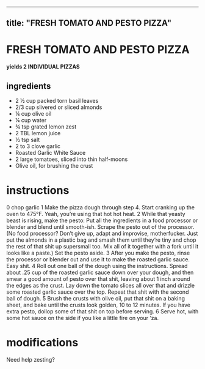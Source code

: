 	
---
title: "FRESH TOMATO AND PESTO PIZZA"
---

# FRESH TOMATO AND PESTO PIZZA
#### yields  2 INDIVIDUAL PIZZAS

## ingredients
* 2 ½ cup packed torn basil leaves
* 2/3 cup slivered or sliced almonds
* ¼ cup olive oil
* ¼ cup water
* ¾ tsp grated lemon zest
* 2 TBL lemon juice
* ½ tsp salt
* 2 to 3 clove garlic
* Roasted Garlic White Sauce
* 2 large tomatoes, sliced into thin half-moons
* Olive oil, for brushing the crust

# instructions
0 chop garlic
1 Make the pizza dough through step 4. Start cranking up the oven to 475°F. Yeah, you’re using that hot hot heat.
2 While that yeasty beast is rising, make the pesto: Put all the ingredients in a food processor or blender and blend until smooth-ish. Scrape the pesto out of the processor. (No food processor? Don’t give up, adapt and improvise, motherfucker. Just put the almonds in a plastic bag and smash them until they’re tiny and chop the rest of that shit up supersmall too. Mix all of it together with a fork until it looks like a paste.) Set the pesto aside.
3 After you make the pesto, rinse the processor or blender out and use it to make the roasted garlic sauce. Easy shit.
4 Roll out one ball of the dough using the instructions. Spread about .25 cup of the roasted garlic sauce down over your dough, and then smear a good amount of pesto over that shit, leaving about 1 inch around the edges as the crust. Lay down the tomato slices all over that and drizzle some roasted garlic sauce over the top. Repeat that shit with the second ball of dough.
5 Brush the crusts with olive oil, put that shit on a baking sheet, and bake until the crusts look golden, 10 to 12 minutes. If you have extra pesto, dollop some of that shit on top before serving.
6 Serve hot, with some hot sauce on the side if you like a little fire on your ’za.

# modifications

Need help zesting?
	
	
